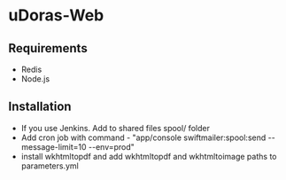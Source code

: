 uDoras-Web
==========

Requirements
------------
  * Redis
  * Node.js

Installation
------------
  * If you use Jenkins. Add to shared files spool/ folder 
  * Add cron job with command - "app/console swiftmailer:spool:send --message-limit=10 --env=prod"
  * install wkhtmltopdf and add wkhtmltopdf and wkhtmltoimage paths to parameters.yml 
